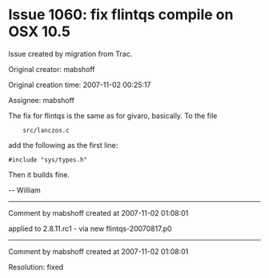 # Issue 1060: fix flintqs compile on OSX 10.5

Issue created by migration from Trac.

Original creator: mabshoff

Original creation time: 2007-11-02 00:25:17

Assignee: mabshoff

The fix for flintqs is the same as for givaro, basically. To the file

```
    src/lanczos.c
```

add the following as the first line:

```
#include "sys/types.h"
```

Then it builds fine. 

-- William


---

Comment by mabshoff created at 2007-11-02 01:08:01

applied to 2.8.11.rc1 - via new flintqs-20070817.p0


---

Comment by mabshoff created at 2007-11-02 01:08:01

Resolution: fixed
